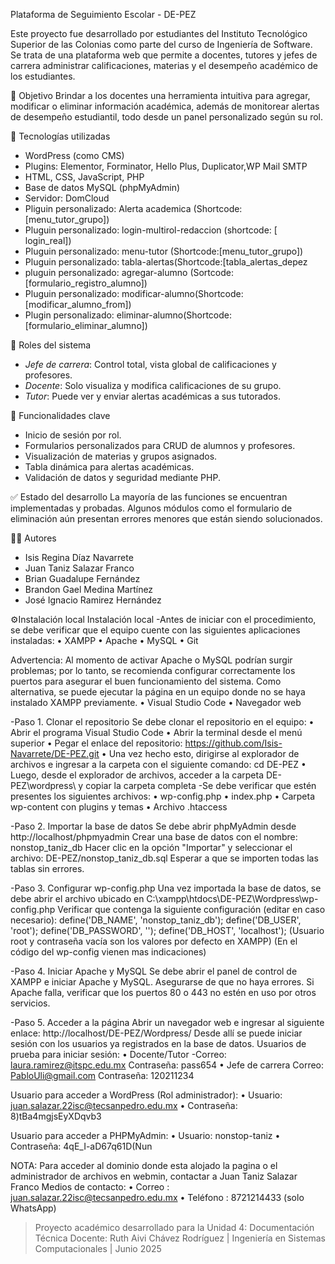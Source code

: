 Plataforma de Seguimiento Escolar - DE-PEZ

Este proyecto fue desarrollado por estudiantes del Instituto Tecnológico Superior de las Colonias como parte del curso de Ingeniería de Software. Se trata de una plataforma web que permite a docentes, tutores y jefes de carrera administrar calificaciones, materias y el desempeño académico de los estudiantes.

🎯 Objetivo
Brindar a los docentes una herramienta intuitiva para agregar, modificar o eliminar información académica, además de monitorear alertas de desempeño estudiantil, todo desde un panel personalizado según su rol.

🧱 Tecnologías utilizadas
- WordPress (como CMS)
- Plugins: Elementor, Forminator, Hello Plus, Duplicator,WP Mail SMTP
- HTML, CSS, JavaScript, PHP
- Base de datos MySQL (phpMyAdmin)
- Servidor: DomCloud
- Pliguin personalizado: Alerta academica (Shortcode: [menu_tutor_grupo])
- Pluguin personalizado: login-multirol-redaccion (shortcode: [ login_real])
- Pluguin personalizado: menu-tutor (Shortcode:[menu_tutor_grupo])
- Pluguin personalizado: tabla-alertas(Shortcode:[tabla_alertas_depez
- pluguin personalizado: agregar-alumno (Sortcode:[formulario_registro_alumno])
- Pluguin personalizado: modificar-alumno(Shortcode:[modificar_alumno_from])
- Plugin personalizado: eliminar-alumno(Shortcode:[formulario_eliminar_alumno])

🔐 Roles del sistema
- *Jefe de carrera*: Control total, vista global de calificaciones y profesores.
- *Docente*: Solo visualiza y modifica calificaciones de su grupo.
- *Tutor*: Puede ver y enviar alertas académicas a sus tutorados.

📁 Funcionalidades clave
- Inicio de sesión por rol.
- Formularios personalizados para CRUD de alumnos y profesores.
- Visualización de materias y grupos asignados.
- Tabla dinámica para alertas académicas.
- Validación de datos y seguridad mediante PHP.

✅ Estado del desarrollo
La mayoría de las funciones se encuentran implementadas y probadas. Algunos módulos como el formulario de eliminación aún presentan errores menores que están siendo solucionados.

👨‍💻 Autores
- Isis Regina Díaz Navarrete
- Juan Taniz Salazar Franco
- Brian Guadalupe Fernández
- Brandon Gael Medina Martínez
- José Ignacio Ramirez Hernández

⚙️Instalación local
Instalación local
-Antes de iniciar con el procedimiento, se debe verificar que el equipo cuente con las siguientes aplicaciones instaladas:
•	XAMPP 
•	Apache
•	MySQL
•	Git

Advertencia: Al momento de activar Apache o MySQL podrían surgir problemas; por lo tanto, se recomienda configurar correctamente los puertos para asegurar el buen funcionamiento del sistema. Como alternativa, se puede ejecutar la página en un equipo donde no se haya instalado XAMPP previamente.
•	Visual Studio Code
•	Navegador web

-Paso 1. Clonar el repositorio
Se debe clonar el repositorio en el equipo:
•	Abrir el programa Visual Studio Code
•	Abrir la terminal desde el menú superior
•	Pegar el enlace del repositorio: https://github.com/Isis-Navarrete/DE-PEZ.git
•	Una vez hecho esto, dirigirse al explorador de archivos e ingresar a la carpeta con el siguiente comando: cd DE-PEZ
•	Luego, desde el explorador de archivos, acceder a la carpeta DE-PEZ\wordpress\ y copiar la carpeta completa
-Se debe verificar que estén presentes los siguientes archivos:
•	wp-config.php
•	index.php
•	Carpeta wp-content con plugins y temas
•	Archivo .htaccess

-Paso 2. Importar la base de datos
Se debe abrir phpMyAdmin desde http://localhost/phpmyadmin
Crear una base de datos con el nombre: nonstop_taniz_db
Hacer clic en la opción "Importar" y seleccionar el archivo: DE-PEZ/nonstop_taniz_db.sql
Esperar a que se importen todas las tablas sin errores.

-Paso 3. Configurar wp-config.php
Una vez importada la base de datos, se debe abrir el archivo ubicado en C:\xampp\htdocs\DE-PEZ\Wordpress\wp-config.php
Verificar que contenga la siguiente configuración (editar en caso necesario):
define('DB_NAME', 'nonstop_taniz_db');
define('DB_USER', 'root');
define('DB_PASSWORD', '');
define('DB_HOST', 'localhost');
(Usuario root y contraseña vacía son los valores por defecto en XAMPP)
(En el código del wp-config vienen mas indicaciones)

-Paso 4. Iniciar Apache y MySQL
Se debe abrir el panel de control de XAMPP e iniciar Apache y MySQL. Asegurarse de que no haya errores. Si Apache falla, verificar que los puertos 80 o 443 no estén en uso por otros servicios.

-Paso 5. Acceder a la página
Abrir un navegador web e ingresar al siguiente enlace:
http://localhost/DE-PEZ/Wordpress/
Desde allí se puede iniciar sesión con los usuarios ya registrados en la base de datos.
Usuarios de prueba para iniciar sesión:
•	Docente/Tutor
-Correo: laura.ramirez@itspc.edu.mx
Contraseña: pass654
•	Jefe de carrera
Correo: PabloUli@gmail.com
Contraseña: 120211234

Usuario para acceder a WordPress (Rol administrador):
•	Usuario: juan.salazar.22isc@tecsanpedro.edu.mx
•	Contraseña: 8)tBa4mgjsEyXDqvb3

Usuario para acceder a PHPMyAdmin:
•	Usuario: nonstop-taniz
•	Contraseña: 4qE_I-aD67q61D(Nun

NOTA: Para acceder al dominio donde esta alojado la pagina o el administrador de archivos en webmin, contactar a Juan Taniz Salazar Franco
Medios de contacto:
•	Correo : juan.salazar.22isc@tecsanpedro.edu.mx
•	Teléfono : 8721214433 (solo WhatsApp)



> Proyecto académico desarrollado para la Unidad 4: Documentación Técnica
> Docente: Ruth Aivi Chávez Rodríguez | Ingeniería en Sistemas Computacionales | Junio 2025

